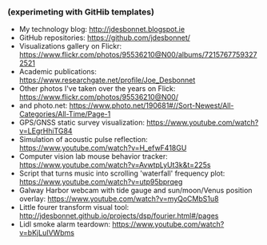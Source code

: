 ### (experimeting with GitHib templates)


* My technology blog: http://jdesbonnet.blogspot.ie
* GitHub repositories: https://github.com/jdesbonnet/
* Visualizations gallery on Flickr: https://www.flickr.com/photos/95536210@N00/albums/72157677593272521
* Academic publications: https://www.researchgate.net/profile/Joe_Desbonnet
* Other photos I've taken over the years on Flick: https://www.flickr.com/photos/95536210@N00/ 
* and photo.net: https://www.photo.net/190681#//Sort-Newest/All-Categories/All-Time/Page-1
* GPS/GNSS static survey visualization: https://www.youtube.com/watch?v=LEgrHhiTG84
* Simulation of acoustic pulse reflection: https://www.youtube.com/watch?v=H_efwF418GU
* Computer vision lab mouse behavior tracker: https://www.youtube.com/watch?v=AvwtpLyUt3k&t=225s
* Script that turns music into scrolling 'waterfall' frequency plot: https://www.youtube.com/watch?v=utp95bprqeg
* Galway Harbor webcam with tide gauge and sun/moon/Venus position overlay: https://www.youtube.com/watch?v=myQoCMbS1u8
* Little fourer transform visual tool: http://jdesbonnet.github.io/projects/dsp/fourier.html#/pages
* Lidl smoke alarm teardown: https://www.youtube.com/watch?v=bKjLuIVWbms

